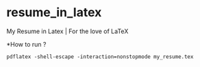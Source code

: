 # resume_in_latex
My Resume in Latex | For the love of LaTeX


*How to run ?

```pdflatex -shell-escape -interaction=nonstopmode my_resume.tex```
